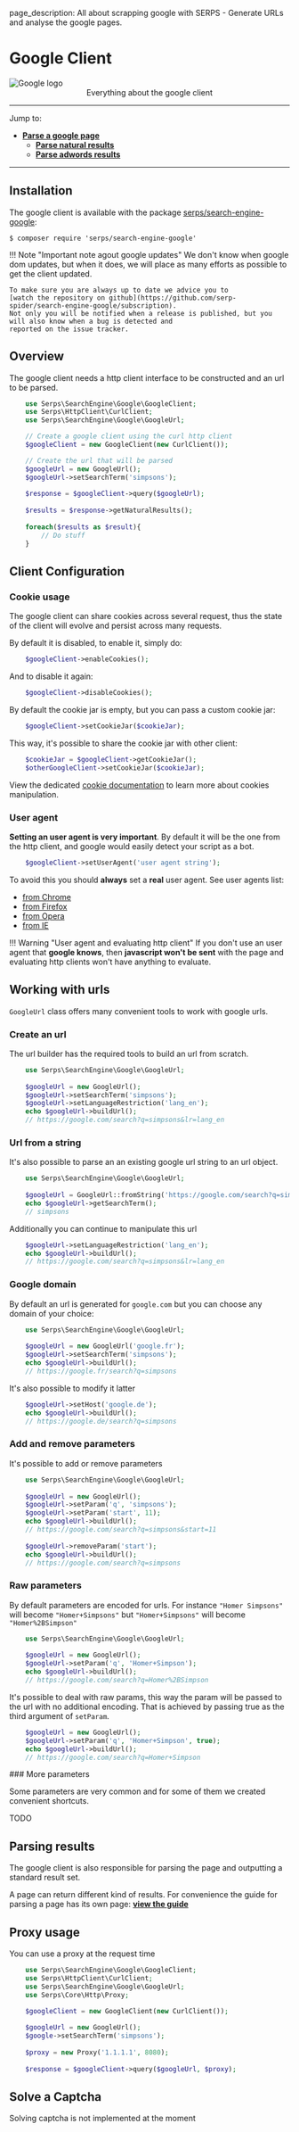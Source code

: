 page_description: All about scrapping google with SERPS - Generate URLs and analyse the google pages.

Google Client
=============

<img class="frameless-image" alt="Google logo" src="../../images/logo-google.png"/>

<center>Everything about the google client</center>

---

Jump to:

- [**Parse a google page**](google/parse-page.md)
    - [**Parse natural results**](google/parse-page.md#natural-results)
    - [**Parse adwords results**](google/parse-page.md#adwords-results)
    

---

Installation
------------

The google client is available with the package 
[serps/search-engine-google](https://packagist.org/packages/serps/search-engine-google): 

``$ composer require 'serps/search-engine-google'``


!!! Note "Important note agout google updates"
    We don't know when google dom updates, but when it does, we will place as many efforts as possible
    to get the client updated.
    
    To make sure you are always up to date we advice you to 
    [watch the repository on github](https://github.com/serp-spider/search-engine-google/subscription).
    Not only you will be notified when a release is published, but you will also know when a bug is detected and 
    reported on the issue tracker.

Overview
--------

The google client needs a http client interface to be constructed and an url to be parsed.

```php
    use Serps\SearchEngine\Google\GoogleClient;
    use Serps\HttpClient\CurlClient;
    use Serps\SearchEngine\Google\GoogleUrl;

    // Create a google client using the curl http client
    $googleClient = new GoogleClient(new CurlClient());

    // Create the url that will be parsed
    $googleUrl = new GoogleUrl();
    $googleUrl->setSearchTerm('simpsons');
    
    $response = $googleClient->query($googleUrl);
    
    $results = $response->getNaturalResults();
    
    foreach($results as $result){
        // Do stuff
    }
```


Client Configuration
--------------------


### Cookie usage

The google client can share cookies across several request, thus the state of the client will evolve and persist across
many requests.

By default it is disabled, to enable it, simply do:

```php
    $googleClient->enableCookies();
```

And to disable it again:

```php
    $googleClient->disableCookies();
```

By default the cookie jar is empty, but you can pass a custom cookie jar:


```php
    $googleClient->setCookieJar($cookieJar);
```

This way, it's possible to share the cookie jar with other client:



```php
    $cookieJar = $googleClient->getCookieJar();
    $otherGoogleClient->setCookieJar($cookieJar);
```


View the dedicated [cookie documentation](/cookies.md) to learn more about cookies manipulation.

### User agent

**Setting an user agent is very important**. 
By default it will be the one from the http client, and google would easily detect your script as a bot. 

```php
    $googleClient->setUserAgent('user agent string');
```




To avoid this you should **always** set a **real** user agent. See user agents list:

- [from Chrome](http://www.useragentstring.com/pages/Chrome/)
- [from Firefox](http://www.useragentstring.com/pages/Firefox/)
- [from Opera](http://www.useragentstring.com/pages/Opera/)
- [from IE](http://www.useragentstring.com/pages/Internet%20Explorer/)


!!! Warning "User agent and evaluating http client"
    If you don't use an user agent that **google knows**, then **javascript won't be sent** with the page 
    and evaluating http clients won't have anything to evaluate.







Working with urls
-----------------

``GoogleUrl`` class offers many convenient tools to work with google urls.

### Create an url

The url builder has the required tools to build an url from scratch.

```php
    use Serps\SearchEngine\Google\GoogleUrl;
    
    $googleUrl = new GoogleUrl();
    $googleUrl->setSearchTerm('simpsons');
    $googleUrl->setLanguageRestriction('lang_en');
    echo $googleUrl->buildUrl();
    // https://google.com/search?q=simpsons&lr=lang_en
```

### Url from a string

It's also possible to parse an an existing google url string to an url object.

```php
    use Serps\SearchEngine\Google\GoogleUrl;
    
    $googleUrl = GoogleUrl::fromString('https://google.com/search?q=simpsons');
    echo $googleUrl->getSearchTerm();
    // simpsons
```

Additionally you can continue to manipulate this url

```php
    $googleUrl->setLanguageRestriction('lang_en');
    echo $googleUrl->buildUrl();
    // https://google.com/search?q=simpsons&lr=lang_en
```



### Google domain

By default an url is generated for ``google.com`` but you can choose any domain of your choice:

```php
    use Serps\SearchEngine\Google\GoogleUrl;
    
    $googleUrl = new GoogleUrl('google.fr');
    $googleUrl->setSearchTerm('simpsons');
    echo $googleUrl->buildUrl();
    // https://google.fr/search?q=simpsons
```

It's also possible to modify it latter

```php
    $googleUrl->setHost('google.de');
    echo $googleUrl->buildUrl();
    // https://google.de/search?q=simpsons
```

### Add and remove parameters

It's possible to add or remove parameters

```php
    use Serps\SearchEngine\Google\GoogleUrl;
    
    $googleUrl = new GoogleUrl();
    $googleUrl->setParam('q', 'simpsons');
    $googleUrl->setParam('start', 11);
    echo $googleUrl->buildUrl();
    // https://google.com/search?q=simpsons&start=11
    
    $googleUrl->removeParam('start');
    echo $googleUrl->buildUrl();
    // https://google.com/search?q=simpsons
```

### Raw parameters

By default parameters are encoded for urls. For instance ``"Homer Simpsons"`` will become ``"Homer+Simpsons"``
but ``"Homer+Simpsons"`` will become ``"Homer%2BSimpson"``

```php
    use Serps\SearchEngine\Google\GoogleUrl;
    
    $googleUrl = new GoogleUrl();
    $googleUrl->setParam('q', 'Homer+Simpson');
    echo $googleUrl->buildUrl();
    // https://google.com/search?q=Homer%2BSimpson
```
 
It's possible to deal with raw params, this way the param will be passed to the url with no additional encoding. 
That is achieved by passing true as the third argument of ``setParam``.

```php
    $googleUrl = new GoogleUrl();
    $googleUrl->setParam('q', 'Homer+Simpson', true);
    echo $googleUrl->buildUrl();
    // https://google.com/search?q=Homer+Simpson
```

### More parameters 

Some parameters are very common and for some of them we created convenient shortcuts.

TODO

Parsing results
---------------

The google client is also responsible for parsing the page and outputting a standard result set.

A page can return different kind of results. For convenience the guide for parsing a page has its own page: [**view the guide**](google/parse-page.md)


Proxy usage
-----------

You can use a proxy at the request time


```php
    use Serps\SearchEngine\Google\GoogleClient;
    use Serps\HttpClient\CurlClient;
    use Serps\SearchEngine\Google\GoogleUrl;
    use Serps\Core\Http\Proxy;

    $googleClient = new GoogleClient(new CurlClient());
    
    $googleUrl = new GoogleUrl();
    $google->setSearchTerm('simpsons');
    
    $proxy = new Proxy('1.1.1.1', 8080);
    
    $response = $googleClient->query($googleUrl, $proxy);
```



Solve a Captcha
---------------

Solving captcha is not implemented at the moment
